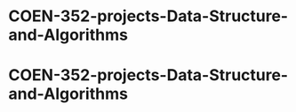 # COEN-352-projects-Data-Structure-and-Algorithms
# COEN-352-projects-Data-Structure-and-Algorithms
